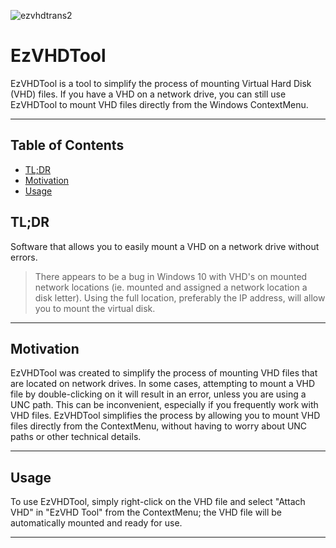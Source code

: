 ![ezvhdtrans2](https://user-images.githubusercontent.com/59510695/232297256-3ad30397-ec84-4788-8019-b205392662a4.png)
# EzVHDTool

EzVHDTool is a tool to simplify the process of mounting Virtual Hard Disk (VHD) files. 
If you have a VHD on a network drive, you can still use EzVHDTool to mount VHD files directly from the Windows ContextMenu.
___
## Table of Contents
- [TL;DR](https://github.com/yuan-chan/ezvhdtool/tldr)
- [Motivation](https://github.com/yuan-chan/ezvhdtool/Motivation)
- [Usage](https://github.com/yuan-chan/ezvhdtool/Usage)

## TL;DR
Software that allows you to easily mount a VHD on a network drive without errors.
>There appears to be a bug in Windows 10 with VHD's on mounted network locations (ie. mounted and assigned a network location a disk letter). Using the full location, preferably the IP address, will allow you to mount the virtual disk.
___
## Motivation

EzVHDTool was created to simplify the process of mounting VHD files that are located on network drives. In some cases, attempting to mount a VHD file by double-clicking on it will result in an error, unless you are using a UNC path. This can be inconvenient, especially if you frequently work with VHD files. EzVHDTool simplifies the process by allowing you to mount VHD files directly from the ContextMenu, without having to worry about UNC paths or other technical details.
___

## Usage

To use EzVHDTool, simply right-click on the VHD file and select "Attach VHD" in "EzVHD Tool" from the ContextMenu; the VHD file will be automatically mounted and ready for use.
___
